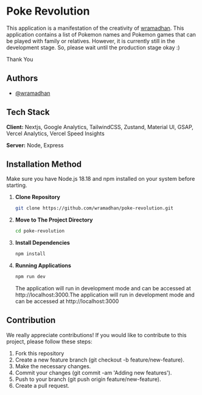 # Poke Revolution

This application is a manifestation of the creativity of [wramadhan](https://www.github.com/wramadhan). This application contains a list of Pokemon names and Pokemon games that can be played with family or relatives. However, it is currently still in the development stage. So, please wait until the production stage okay :)

Thank You

## Authors

- [@wramadhan](https://www.github.com/wramadhan)

## Tech Stack

**Client:** Nextjs, Google Analytics, TailwindCSS, Zustand, Material UI, GSAP, Vercel Analytics, Vercel Speed Insights

**Server:** Node, Express

## Installation Method

Make sure you have Node.js 18.18 and npm installed on your system before starting.

1. **Clone Repository**

   ```bash
   git clone https://github.com/wramadhan/poke-revolution.git
   ```

2. **Move to The Project Directory**
   ```bash
   cd poke-revolution
   ```
3. **Install Dependencies**
   ```bash
   npm install
   ```
4. **Running Applications**
   ```bash
   npm run dev
   ```
   The application will run in development mode and can be accessed at http://localhost:3000.The application will run in development mode and can be accessed at http://localhost:3000

## Contribution

We really appreciate contributions! If you would like to contribute to this project, please follow these steps:

1. Fork this repository
2. Create a new feature branch (git checkout -b feature/new-feature).
3. Make the necessary changes.
4. Commit your changes (git commit -am 'Adding new features').
5. Push to your branch (git push origin feature/new-feature).
6. Create a pull request.
